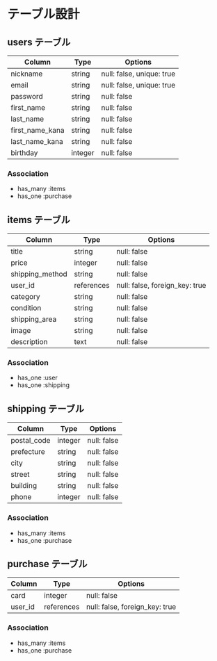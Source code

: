 # テーブル設計

## users テーブル

| Column             | Type    | Options                   |
| ------------------ | ------- | ------------------------- |
| nickname           | string  | null: false, unique: true |
| email              | string  | null: false, unique: true |
| password           | string  | null: false               |
| first_name         | string  | null: false               |
| last_name          | string  | null: false               |
| first_name_kana    | string  | null: false               |
| last_name_kana     | string  | null: false               |
| birthday           | integer | null: false               |


### Association

- has_many :items
- has_one :purchase

## items テーブル

| Column           | Type       | Options                        |
| ---------------- | ---------- | ------------------------------ |
| title            | string     | null: false                    |
| price            | integer    | null: false                    |
| shipping_method  | string     | null: false                    |
| user_id          | references | null: false, foreign_key: true |
| category         | string     | null: false                    |
| condition        | string     | null: false                    |
| shipping_area    | string     | null: false                    |
| image            | string     | null: false                    |
| description      | text       | null: false                    |

### Association

- has_one :user
- has_one :shipping

## shipping テーブル

| Column        | Type       | Options                        |
| ------------- | ---------- | ------------------------------ |
| postal_code   | integer    | null: false                    |
| prefecture    | string     | null: false                    |
| city          | string     | null: false                    |
| street        | string     | null: false                    |
| building      | string     | null: false                    |
| phone         | integer    | null: false                    |

### Association

- has_many :items
- has_one :purchase

## purchase テーブル

| Column  | Type       | Options                        |
| ------- | ---------- | ------------------------------ |
| card    | integer    | null: false                    |
| user_id | references | null: false, foreign_key: true |


### Association

- has_many :items
- has_one :purchase